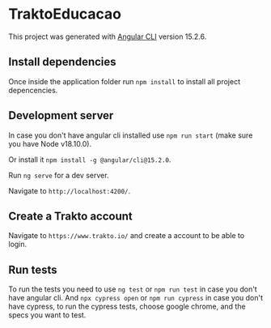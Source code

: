 # TraktoEducacao

This project was generated with [Angular CLI](https://github.com/angular/angular-cli) version 15.2.6.

## Install dependencies

Once inside the application folder run `npm install` to install all project depencencies.
## Development server

In case you don't have angular cli installed use `npm run start` (make sure you have Node v18.10.0).

Or install it `npm install -g @angular/cli@15.2.0`.

Run `ng serve` for a dev server. 

Navigate to `http://localhost:4200/`.

## Create a Trakto account

Navigate to `https://www.trakto.io/` and create a account to be able to login.

## Run tests

To run the tests you need to use `ng test` or `npm run test` in case you don't have angular cli.
And `npx cypress open` or `npm run cypress` in case you don't have cypress, to run the cypress tests, choose google chrome, and the specs you want to test.
